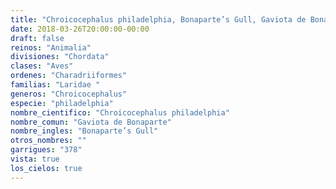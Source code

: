 ```yaml
---
title: "Chroicocephalus philadelphia, Bonaparte’s Gull, Gaviota de Bonaparte"
date: 2018-03-26T20:00:00-00:00
draft: false
reinos: "Animalia"
divisiones: "Chordata"
clases: "Aves"
ordenes: "Charadriiformes"
familias: "Laridae "
generos: "Chroicocephalus"
especie: "philadelphia"
nombre_cientifico: "Chroicocephalus philadelphia"
nombre_comun: "Gaviota de Bonaparte"
nombre_ingles: "Bonaparte’s Gull"
otros_nombres: ""
garrigues: "378"
vista: true
los_cielos: true
---
```

